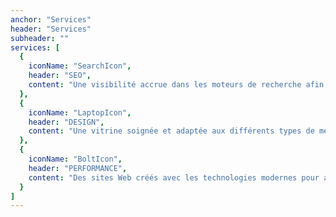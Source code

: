 ```yaml
---
anchor: "Services"
header: "Services"
subheader: ""
services: [
  {
    iconName: "SearchIcon",
    header: "SEO",
    content: "Une visibilité accrue dans les moteurs de recherche afin de faire découvrir votre activité au plus grand nombre."
  },
  {
    iconName: "LaptopIcon",
    header: "DESIGN",
    content: "Une vitrine soignée et adaptée aux différents types de média (smartphone, tablette, ordinateur)."
  },
  {
    iconName: "BoltIcon",
    header: "PERFORMANCE",
    content: "Des sites Web créés avec les technologies modernes pour assurer un chargement rapide sur chaque page."
  }
]
---
```

